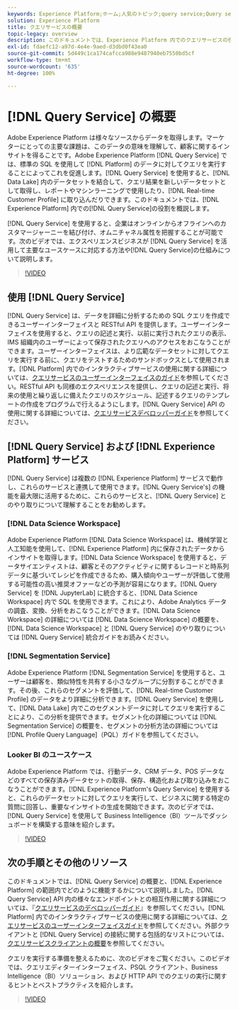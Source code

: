 ```yaml
---
keywords: Experience Platform;ホーム;人気のトピック;query service;Query service;クエリ
solution: Experience Platform
title: クエリサービスの概要
topic-legacy: overview
description: このドキュメントでは、Experience Platform 内でのクエリサービスの役割を概説します。
exl-id: fdaefc12-a97d-4e4e-9aed-d3dbd0f43ea0
source-git-commit: 5d449c1ca174cafcca988e9487940eb7550bd5cf
workflow-type: tm+mt
source-wordcount: '635'
ht-degree: 100%

---
```


# [!DNL Query Service] の概要

Adobe Experience Platform は様々なソースからデータを取得します。マーケターにとっての主要な課題は、このデータの意味を理解して、顧客に関するインサイトを得ることです。Adobe Experience Platform [!DNL Query Service] では、標準の SQL を使用して [!DNL Platform] のデータに対してクエリを実行することによってこれを促進します。[!DNL Query Service] を使用すると、[!DNL Data Lake] 内のデータセットを結合して、クエリ結果を新しいデータセットとして取得し、レポートやマシンラーニングで使用したり、[!DNL Real-time Customer Profile] に取り込んだりできます。このドキュメントでは、[!DNL Experience Platform] 内での[!DNL Query Service]の役割を概説します。

[!DNL Query Service] を使用すると、企業はオンラインからオフラインへのカスタマージャーニーを結び付け、オムニチャネル属性を把握することが可能です。次のビデオでは、エクスペリエンスビジネスが [!DNL Query Service] を活用して主要なユースケースに対応する方法や[!DNL Query Service]の仕組みについて説明します。

>[!VIDEO](https://video.tv.adobe.com/v/29795?quality=12&learn=on)

## 使用 [!DNL Query Service]

[!DNL Query Service] は、データを詳細に分析するための SQL クエリを作成できるユーザーインターフェイスと RESTful API を提供します。ユーザーインターフェイスを使用すると、クエリの記述と実行、以前に実行されたクエリの表示、IMS 組織内のユーザーによって保存されたクエリへのアクセスをおこなうことができます。ユーザーインターフェイスは、より広範なデータセットに対してクエリを実行する前に、クエリをテストするためのサンドボックスとして使用されます。[!DNL Platform] 内でのインタラクティブサービスの使用に関する詳細については、[クエリサービスのユーザーインターフェイスのガイド](ui/overview.md)を参照してください。RESTful API も同様のエクスペリエンスを提供し、クエリの記述と実行、将来の使用と繰り返しに備えたクエリのスケジュール、記述するクエリのテンプレートの作成をプログラムで行えるようにします。[!DNL Query Service] API の使用に関する詳細については、[クエリサービスデベロッパーガイド](api/getting-started.md)を参照してください。

## [!DNL Query Service] および [!DNL Experience Platform] サービス

[!DNL Query Service] は複数の [!DNL Experience Platform] サービスで動作し、これらのサービスと連携して使用できます。[!DNL Query Service's] の機能を最大限に活用するために、これらのサービスと、[!DNL Query Service] とのやり取りについて理解することをお勧めします。

### [!DNL Data Science Workspace]

Adobe Experience Platform [!DNL Data Science Workspace] は、機械学習と人工知能を使用して、[!DNL Experience Platform] 内に保存されたデータからインサイトを取得します。[!DNL Data Science Workspace] を使用すると、データサイエンティストは、顧客とそのアクティビティに関するレコードと時系列データに基づいてレシピを作成できるため、購入傾向やユーザーが評価して使用する可能性の高い推奨オファーなどの予測が容易になります。[!DNL Query Service] を [!DNL JupyterLab] に統合すると、[!DNL Data Science Workspace] 内で SQL を使用できます。これにより、Adobe Analytics データの調査、変換、分析をおこなうことができます。[!DNL Data Science Workspace] の詳細については [!DNL Data Science Workspace] の概要を、[!DNL Data Science Workspace] と [!DNL Query Service] のやり取りについては [!DNL Query Service] 統合ガイドをお読みください。

### [!DNL Segmentation Service]

Adobe Experience Platform [!DNL Segmentation Service] を使用すると、ユーザーは顧客を、類似特性を共有する小さなグループに分割することができます。その後、これらのセグメントを評価して、[!DNL Real-time Customer Profile] のデータをより詳細に分析できます。[!DNL Query Service] を使用して、[!DNL Data Lake] 内でこのセグメントデータに対してクエリを実行することにより、この分析を提供できます。セグメント化の詳細については [!DNL Segmentation Service] の概要を、セグメントの分析方法の詳細については [!DNL Profile Query Language]（PQL）ガイドを参照してください。

### Looker BI のユースケース

Adobe Experience Platform では、行動データ、CRM データ、POS データなどのすべての保存済みデータセットの取得、保存、構造化および取り込みをおこなうことができます。[!DNL Experience Platform's Query Service] を使用すると、これらのデータセットに対してクエリを実行して、ビジネスに関する特定の質問に回答し、重要なインサイトの生成を開始できます。次のビデオでは、[!DNL Query Service] を使用して Business Intelligence（BI）ツールでダッシュボードを構築する意味を紹介します。

>[!VIDEO](https://video.tv.adobe.com/v/28981?quality=12&learn=on)

## 次の手順とその他のリソース

このドキュメントでは、[!DNL Query Service] の概要と、[!DNL Experience Platform] の範囲内でどのように機能するかについて説明しました。[!DNL Query Service] API 内の様々なエンドポイントとの相互作用に関する詳細については、『[クエリサービスのデベロッパーガイド](api/getting-started.md)』を参照してください。[!DNL Platform] 内でのインタラクティブサービスの使用に関する詳細については、[クエリサービスのユーザーインターフェイスガイド](ui/overview.md)を参照してください。外部クライアントと [!DNL Query Service] の接続に関する包括的なリストについては、[クエリサービスクライアントの概要](clients/overview.md)を参照してください。

クエリを実行する準備を整えるために、次のビデオをご覧ください。このビデオでは、クエリエディターインターフェイス、PSQL クライアント、Business Intelligence（BI）ソリューション、および HTTP API でのクエリの実行に関するヒントとベストプラクティスを紹介します。

>[!VIDEO](https://video.tv.adobe.com/v/29811?quality=12&learn=on)
